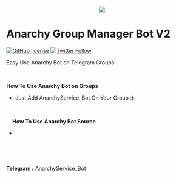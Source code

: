 <h1 align="center">
     
  <img src="http://s13.picofile.com/file/8403670468/1.png">
   <br>
   
</h1>
  
# Anarchy Group Manager Bot V2
 [![GitHub license](https://img.shields.io/github/license/persepolisdm/persepolis.svg)](https://github.com/Yoord1992/MyConfig/blob/master/LICENSE)  [![Twitter Follow](https://img.shields.io/twitter/follow/persepolisdm.svg?style=social&label=Follow)](https://twitter.com/yoord1992)
 <p>
 <p>
Easy Use Anarchy Bot on Telegram Groups
<p>
  &nbsp;

<b>How To Use Anarchy Bot on Groups </b>

- Just Add AnarchyService_Bot On Your Group :)

&nbsp;
  <p>
    <p>
&nbsp;
&nbsp;
      <b>How To Use Anarchy Bot Source </b>

- 
<p>

&nbsp;
  <p>
    <p>
&nbsp;
&nbsp;
<p>
<b>Telegram :</b> AnarchyService_Bot

<p>

